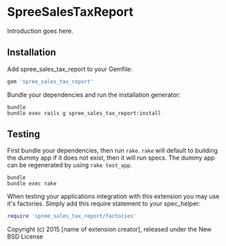 SpreeSalesTaxReport
===================

Introduction goes here.

Installation
------------

Add spree_sales_tax_report to your Gemfile:

```ruby
gem 'spree_sales_tax_report'
```

Bundle your dependencies and run the installation generator:

```shell
bundle
bundle exec rails g spree_sales_tax_report:install
```

Testing
-------

First bundle your dependencies, then run `rake`. `rake` will default to building the dummy app if it does not exist, then it will run specs. The dummy app can be regenerated by using `rake test_app`.

```shell
bundle
bundle exec rake
```

When testing your applications integration with this extension you may use it's factories.
Simply add this require statement to your spec_helper:

```ruby
require 'spree_sales_tax_report/factories'
```

Copyright (c) 2015 [name of extension creator], released under the New BSD License
